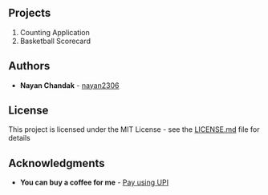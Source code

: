 ## Projects 
  1. Counting Application
  2. Basketball Scorecard

## Authors

* **Nayan Chandak** - [nayan2306](https://github.com/nayan2306)

## License

This project is licensed under the MIT License - see the [LICENSE.md](LICENSE.md) file for details

## Acknowledgments

* **You can buy a coffee for me**  - [Pay using UPI](https://p.paytm.me/xCTH/se3twbee)


